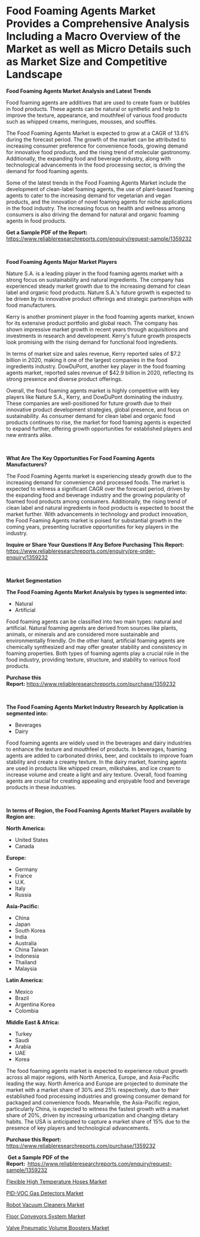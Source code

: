 <p><h1>Food Foaming Agents Market Provides a Comprehensive Analysis Including a Macro Overview of the Market as well as Micro Details such as Market Size and Competitive Landscape</h1></p><p><strong>Food Foaming Agents Market Analysis and Latest Trends</strong></p>
<p><p>Food foaming agents are additives that are used to create foam or bubbles in food products. These agents can be natural or synthetic and help to improve the texture, appearance, and mouthfeel of various food products such as whipped creams, meringues, mousses, and soufflés.</p><p>The Food Foaming Agents Market is expected to grow at a CAGR of 13.6% during the forecast period. The growth of the market can be attributed to increasing consumer preference for convenience foods, growing demand for innovative food products, and the rising trend of molecular gastronomy. Additionally, the expanding food and beverage industry, along with technological advancements in the food processing sector, is driving the demand for food foaming agents.</p><p>Some of the latest trends in the Food Foaming Agents Market include the development of clean-label foaming agents, the use of plant-based foaming agents to cater to the increasing demand for vegetarian and vegan products, and the innovation of novel foaming agents for niche applications in the food industry. The increasing focus on health and wellness among consumers is also driving the demand for natural and organic foaming agents in food products.</p></p>
<p><strong>Get a Sample PDF of the Report:&nbsp;</strong> <a href="https://www.reliableresearchreports.com/enquiry/request-sample/1359232">https://www.reliableresearchreports.com/enquiry/request-sample/1359232</a></p>
<p>&nbsp;</p>
<p><strong>Food Foaming Agents Major Market Players</strong></p>
<p><p>Nature S.A. is a leading player in the food foaming agents market with a strong focus on sustainability and natural ingredients. The company has experienced steady market growth due to the increasing demand for clean label and organic food products. Nature S.A.'s future growth is expected to be driven by its innovative product offerings and strategic partnerships with food manufacturers.</p><p>Kerry is another prominent player in the food foaming agents market, known for its extensive product portfolio and global reach. The company has shown impressive market growth in recent years through acquisitions and investments in research and development. Kerry's future growth prospects look promising with the rising demand for functional food ingredients.</p><p>In terms of market size and sales revenue, Kerry reported sales of $7.2 billion in 2020, making it one of the largest companies in the food ingredients industry. DowDuPont, another key player in the food foaming agents market, reported sales revenue of $42.9 billion in 2020, reflecting its strong presence and diverse product offerings.</p><p>Overall, the food foaming agents market is highly competitive with key players like Nature S.A., Kerry, and DowDuPont dominating the industry. These companies are well-positioned for future growth due to their innovative product development strategies, global presence, and focus on sustainability. As consumer demand for clean label and organic food products continues to rise, the market for food foaming agents is expected to expand further, offering growth opportunities for established players and new entrants alike.</p></p>
<p>&nbsp;</p>
<p><strong>What Are The Key Opportunities For Food Foaming Agents Manufacturers?</strong></p>
<p><p>The Food Foaming Agents market is experiencing steady growth due to the increasing demand for convenience and processed foods. The market is expected to witness a significant CAGR over the forecast period, driven by the expanding food and beverage industry and the growing popularity of foamed food products among consumers. Additionally, the rising trend of clean label and natural ingredients in food products is expected to boost the market further. With advancements in technology and product innovation, the Food Foaming Agents market is poised for substantial growth in the coming years, presenting lucrative opportunities for key players in the industry.</p></p>
<p><strong>Inquire or Share Your Questions If Any Before Purchasing This Report:</strong> <a href="https://www.reliableresearchreports.com/enquiry/pre-order-enquiry/1359232">https://www.reliableresearchreports.com/enquiry/pre-order-enquiry/1359232</a></p>
<p>&nbsp;</p>
<p><strong>Market Segmentation</strong></p>
<p><strong>The Food Foaming Agents Market Analysis by types is segmented into:</strong></p>
<p><ul><li>Natural</li><li>Artificial</li></ul></p>
<p><p>Food foaming agents can be classified into two main types: natural and artificial. Natural foaming agents are derived from sources like plants, animals, or minerals and are considered more sustainable and environmentally friendly. On the other hand, artificial foaming agents are chemically synthesized and may offer greater stability and consistency in foaming properties. Both types of foaming agents play a crucial role in the food industry, providing texture, structure, and stability to various food products.</p></p>
<p><strong>Purchase this Report:&nbsp;</strong><a href="https://www.reliableresearchreports.com/purchase/1359232">https://www.reliableresearchreports.com/purchase/1359232</a></p>
<p>&nbsp;</p>
<p><strong>The Food Foaming Agents Market Industry Research by Application is segmented into:</strong></p>
<p><ul><li>Beverages</li><li>Dairy</li></ul></p>
<p><p>Food foaming agents are widely used in the beverages and dairy industries to enhance the texture and mouthfeel of products. In beverages, foaming agents are added to carbonated drinks, beer, and cocktails to improve foam stability and create a creamy texture. In the dairy market, foaming agents are used in products like whipped cream, milkshakes, and ice cream to increase volume and create a light and airy texture. Overall, food foaming agents are crucial for creating appealing and enjoyable food and beverage products in these industries.</p></p>
<p>&nbsp;</p>
<p><strong>In terms of Region, the Food Foaming Agents Market Players available by Region are:</strong></p>
<p>
    <p> <strong> North America: </strong>
        <ul>
            <li>United States</li>
            <li>Canada</li>
        </ul>
        </p> 
    <p> <strong> Europe: </strong>
        <ul>
            <li>Germany</li>
            <li>France</li>
            <li>U.K.</li>
            <li>Italy</li>
            <li>Russia</li>
        </ul>
        </p> 
    <p> <strong> Asia-Pacific: </strong>
        <ul>
            <li>China</li>
            <li>Japan</li>
            <li>South Korea</li>
            <li>India</li>
            <li>Australia</li>
            <li>China Taiwan</li>
            <li>Indonesia</li>
            <li>Thailand</li>
            <li>Malaysia</li>
        </ul>
        </p> 
    <p> <strong> Latin America: </strong>
        <ul>
            <li>Mexico</li>
            <li>Brazil</li>
            <li>Argentina Korea</li>
            <li>Colombia</li>
        </ul>
        </p> 
    <p> <strong> Middle East & Africa: </strong>
        <ul>
            <li>Turkey</li>
            <li>Saudi</li>
            <li>Arabia</li>
            <li>UAE</li>
            <li>Korea</li>
        </ul>
    </p>
    </p>
<p><p>The food foaming agents market is expected to experience robust growth across all major regions, with North America, Europe, and Asia-Pacific leading the way. North America and Europe are projected to dominate the market with a market share of 30% and 25% respectively, due to their established food processing industries and growing consumer demand for packaged and convenience foods. Meanwhile, the Asia-Pacific region, particularly China, is expected to witness the fastest growth with a market share of 20%, driven by increasing urbanization and changing dietary habits. The USA is anticipated to capture a market share of 15% due to the presence of key players and technological advancements.</p></p>
<p><strong>Purchase this Report: </strong><a href="https://www.reliableresearchreports.com/purchase/1359232">https://www.reliableresearchreports.com/purchase/1359232</a></p>
<p>&nbsp;<strong>Get a Sample PDF of the Report:&nbsp;&nbsp;</strong><a href="https://www.reliableresearchreports.com/enquiry/request-sample/1359232">https://www.reliableresearchreports.com/enquiry/request-sample/1359232</a></p>
<p><strong></strong></p>
<p><p><a href="https://github.com/mabutironaldo/Market-Research-Report-List-3/blob/main/flexible-high-temperature-hoses-market.md">Flexible High Temperature Hoses Market</a></p><p><a href="https://issuu.com/reportprime-2/docs/pid-voc-gas-detectors-market-size-2030.pptx">PID-VOC Gas Detectors Market</a></p><p><a href="https://medium.com/@santosdicki2023/analyzing-robot-vacuum-cleaners-market-global-industry-perspective-and-forecast-2024-to-2031-e8e68f6dac12">Robot Vacuum Cleaners Market</a></p><p><a href="https://github.com/Paul14Anderson63/Market-Research-Report-List-2/blob/main/floor-conveyors-system-market.md">Floor Conveyors System Market</a></p><p><a href="https://issuu.com/reportprime-2/docs/valve-pneumatic-volume-boosters-market-size-2030.p">Valve Pneumatic Volume Boosters Market</a></p></p>